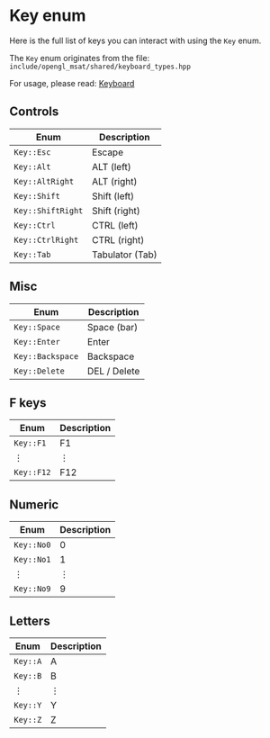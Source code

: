 # Key enum

Here is the full list of keys you can interact with using the ``Key`` enum.

The ``Key`` enum originates from the file: ``include/opengl_msat/shared/keyboard_types.hpp``

For usage, please read: [Keyboard](keyboard.md)

## Controls
| Enum     | Description     |
|----------|-----------------|
| ``Key::Esc`` | Escape          |
| ``Key::Alt`` | ALT (left)      |
| ``Key::AltRight`` | ALT (right)     |
| ``Key::Shift`` | Shift (left)    |
| ``Key::ShiftRight`` | Shift (right)   |
| ``Key::Ctrl`` | CTRL (left)     |
| ``Key::CtrlRight`` | CTRL (right)    |
| ``Key::Tab`` | Tabulator (Tab) |

## Misc
| Enum                | Description  |
|---------------------|--------------|
| ``Key::Space``      | Space (bar)  |
| ``Key::Enter``      | Enter        |
| ``Key::Backspace``  | Backspace    |
| ``Key::Delete``     | DEL / Delete |

## F keys
| Enum               | Description |
|--------------------|-------------|
| ``Key::F1``        | F1          |
| &vellip;     | &vellip;       |
| ``Key::F12``       | F12         |

## Numeric
| Enum         | Description |
|--------------|-------------|
| ``Key::No0`` | 0           |
| ``Key::No1`` | 1           |
| &vellip;     | &vellip;    |
| ``Key::No9`` | 9           |

## Letters
| Enum       | Description |
|------------|-------------|
| ``Key::A`` | A           |
| ``Key::B`` | B           |
| &vellip;   | &vellip;    |
| ``Key::Y`` | Y           |
| ``Key::Z`` | Z           |